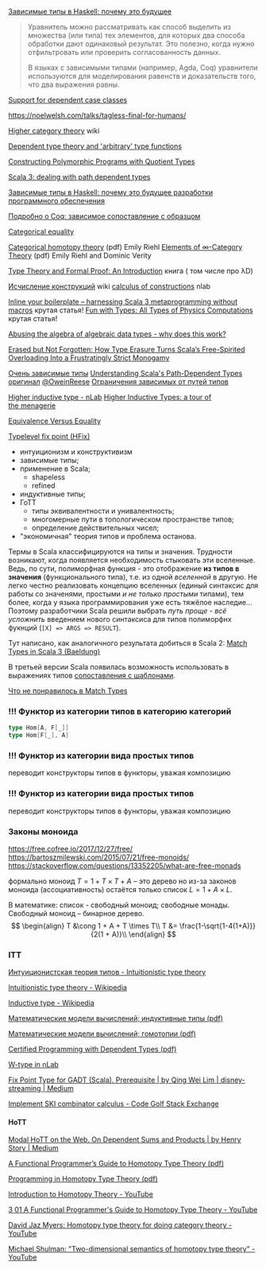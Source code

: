 [Зависимые типы в Haskell: почему это будущее](https://habr.com/ru/articles/485174/)


> Уравнитель можно рассматривать как способ выделить из множества (или типа) тех элементов, для которых два способа обработки дают одинаковый результат. Это полезно, когда нужно отфильтровать или проверить согласованность данных.
> 
> В языках с зависимыми типами (например, Agda, Coq) уравнители используются для моделирования равенств и доказательств того, что два выражения равны.

[Support for dependent case classes](https://github.com/scala/scala3/pull/21698)


https://noelwelsh.com/talks/tagless-final-for-humans/

[Higher category theory](https://en.wikipedia.org/wiki/Higher_category_theory) wiki

[Dependent type theory and 'arbitrary' type functions](https://stackoverflow.com/questions/9190352/abusing-the-algebra-of-algebraic-data-types-why-does-this-work/42041925#42041925)

[Constructing Polymorphic Programs with Quotient Types](https://people.cs.nott.ac.uk/psztxa/publ/mpc04.pdf)

[Scala 3: dealing with path dependent types](https://stackoverflow.com/questions/73832836/scala-3-dealing-with-path-dependent-types)


[Зависимые типы в Haskell: почему это будущее разработки программного обеспечения](https://habr.com/ru/articles/485174/)

[Подробно о Coq: зависимое сопоставление с образцом](https://habr.com/ru/articles/773992/)

[Categorical equality](https://nrinaudo.github.io/articles/categorical_equality.html)

[Categorical homotopy theory](https://emilyriehl.github.io/files/cathtpy.pdf) (pdf) Emily Riehl
[Elements of ∞-Category Theory](https://emilyriehl.github.io/files/elements.pdf) (pdf) Emily Riehl and Dominic Verity

[Type Theory and Formal Proof: An Introduction](https://www.amazon.com/Type-Theory-Formal-Proof-Introduction/dp/110703650X/ref=sr_1_1?dib=eyJ2IjoiMSJ9.LVP4TyI5P0H6M03mU3_N9NuFp7-joU6fAPaAo3eLi3I.HVD-O2lJZQjfBdi_a6bD66mAax2rFB_HJQMQ9I7mUDw&dib_tag=se&qid=1735374869&refinements=p_27:Rob+Nederpelt&s=books&sr=1-1) книга ( том числе про λD)

[Исчисление конструкций](https://ru.wikipedia.org/wiki/%D0%98%D1%81%D1%87%D0%B8%D1%81%D0%BB%D0%B5%D0%BD%D0%B8%D0%B5_%D0%BA%D0%BE%D0%BD%D1%81%D1%82%D1%80%D1%83%D0%BA%D1%86%D0%B8%D0%B9) wiki
[calculus of constructions](https://ncatlab.org/nlab/show/calculus+of+constructions) nlab

[Inline your boilerplate – harnessing Scala 3 metaprogramming without macros](https://scalac.io/blog/inline-your-boilerplate-harnessing-scala3-metaprogramming-without-macros/) крутая статья!
[Fun with Types: All Types of Physics Computations](https://antoine-doeraene.medium.com/fun-with-types-all-types-of-physics-computations-fb2967245ff3) крутая статья!

[Abusing the algebra of algebraic data types - why does this work?](https://stackoverflow.com/questions/9190352/abusing-the-algebra-of-algebraic-data-types-why-does-this-work)

[Erased but Not Forgotten: How Type Erasure Turns Scala’s Free-Spirited Overloading Into a Frustratingly Strict Monogamy](https://medium.com/@markgrechanik/erased-but-not-forgotten-how-type-erasure-turns-scalas-free-spirited-overloading-into-a-fabb7aa75588)

[Очень зависимые типы](https://akuklev.livejournal.com/1194050.html)
[Understanding Scala's Path-Dependent Types](https://reintech.io/blog/understanding-scalas-path-dependent-types)
[оригинал](https://wheaties.github.io/Presentations/Scala-Dep-Types/dependent-types.html)
[@OweinReese](https://twitter.com/OweinReese)
[Ограничения зависимых от путей типов](https://stackoverflow.com/questions/73832836/scala-3-dealing-with-path-dependent-types)

[Higher inductive type - nLab](https://ncatlab.org/nlab/show/higher+inductive+type)
[Higher Inductive Types: a tour of the menagerie](https://homotopytypetheory.org/2011/04/24/higher-inductive-types-a-tour-of-the-menagerie/)

[Equivalence Versus Equality](https://typelevel.org/blog/2017/04/02/equivalence-vs-equality.html)

[Typelevel fix point (HFix)](https://jto.github.io/articles/typelevel-fix/)



- интуиционизм и конструктивизм
- зависимые типы;
- применение в Scala;
	- shapeless
	- refined
- индуктивные типы;
- ГоТТ
	- типы эквивалентности и унивалентность;
	- многомерные пути в топологическом пространстве типов;
	- определение действительных чисел;
- "экономичная" теория типов и проблема останова.

Термы в Scala классифицируются на типы и значения. Трудности возникают, когда появляется необходимость стыковать эти вселенные. Ведь, по сути, полиморфная функция - это отображение **из типов в значения** (функционального типа), т.е. из одной *вселенной* в другую. Не легко честно реализовать концепцию вселенных (единый синтаксис для работы со значенями, простыми *и не только простыми* типами), тем более, когда у языка программирования уже есть тяжёлое наследие... Поэтому разработчики Scala решили выбрать *путь проще - всё усложнить* введением нового синтаксиса для типов полиморфнх фукнций (`[X] => ARGS => RESULT`). 


Тут написано, как аналогичного результата добиться в Scala 2: [Match Types in Scala 3 (Baeldung)](https://www.baeldung.com/scala/match-types)

В третьей версии Scala появилась возможность использовать в выражениях типов [сопоставления с шаблонами](https://docs.scala-lang.org/scala3/reference/new-types/match-types.html). 

[Что не понравилось в Match Types](https://chugunkov.dev/2021/06/29/match-types-problems.html)

### !!! Функтор из категории типов в категорию категорий

```scala
type Hom[A, F[_]]
type Hom[F[_], A]
```


### !!! Функтор из категории вида простых типов

переводит конструкторы типов в функторы, уважая композицию

### !!! Функтор из категории вида простых типов

переводит конструкторы типов в функторы, уважая композицию


### Законы моноида

https://free.cofree.io/2017/12/27/free/
https://bartoszmilewski.com/2015/07/21/free-monoids/
https://stackoverflow.com/questions/13352205/what-are-free-monads

формально моноид $T = 1 + T \times T + A$ – это дерево но из-за законов моноида (ассоциативность) остаётся только список $L = 1 + A \times L$.

В математике: список - свободный моноид; свободные монады. Свободный моноид – бинарное дерево.
$$
\begin{align}
T &\cong 1 + A + T \times T\\
T &= \frac{1-\sqrt{1-4(1+A)}}{2(1 + A)}\\
\end{align}
$$

### ITT

[Интуиционистская теория типов - Intuitionistic type theory](https://ru.wikibrief.org/wiki/Intuitionistic_type_theory)

[Intuitionistic type theory - Wikipedia](https://en.wikipedia.org/wiki/Intuitionistic_type_theory)

[Inductive type - Wikipedia](https://en.wikipedia.org/wiki/Inductive_type)

[Математические модели вычислений; индуктивные типы (pdf)](https://maxxk.github.io/formal-models-2015/pdf/08-Inductive.pdf)

[Математические модели вычислений; гомотопии (pdf)](https://maxxk.github.io/formal-models-2015/pdf/09-HomotopyTypeTheory.pdf)

[Certified Programming with Dependent Types (pdf)](http://adam.chlipala.net/cpdt/cpdt.pdf)

[W-type in nLab](https://ncatlab.org/nlab/show/W-type)

[Fix Point Type for GADT (Scala). Prerequisite | by Qing Wei Lim | disney-streaming | Medium](https://medium.com/disney-streaming/fix-point-type-for-gadt-scala-dc4e2cde349b)

[Implement SKI combinator calculus - Code Golf Stack Exchange](https://codegolf.stackexchange.com/questions/205809/implement-ski-combinator-calculus)

#### HoTT


[Modal HoTT on the Web. On Dependent Sums and Products | by Henry Story | Medium](https://medium.com/@bblfish/modal-hott-on-the-web-2f4f7996b41f)

[A Functional Programmer’s Guide to Homotopy Type Theory (pdf)](https://dlicata.wescreates.wesleyan.edu/pubs/l16icfp/l16icfpslides.pdf)

[Programming in Homotopy Type Theory (pdf)](https://dlicata.wescreates.wesleyan.edu/pubs/lh122tttalks/lh12wg2.8.pdf)

[Introduction to Homotopy Theory - YouTube](https://www.youtube.com/playlist?list=PLR8CgI6LLTKT7WcouQpJqs5Goxxkkz39G)

[3 01 A Functional Programmer's Guide to Homotopy Type Theory - YouTube](https://www.youtube.com/watch?v=caSOTjr1z18&ab_channel=ICFPVideo)

[David Jaz Myers: Homotopy type theory for doing category theory - YouTube](https://www.youtube.com/watch?v=nalC40POVLU&ab_channel=ToposInstitute)

[Michael Shulman: "Two-dimensional semantics of homotopy type theory" - YouTube](https://www.youtube.com/watch?v=0uzk-hIuwXA&ab_channel=ToposInstitute)
